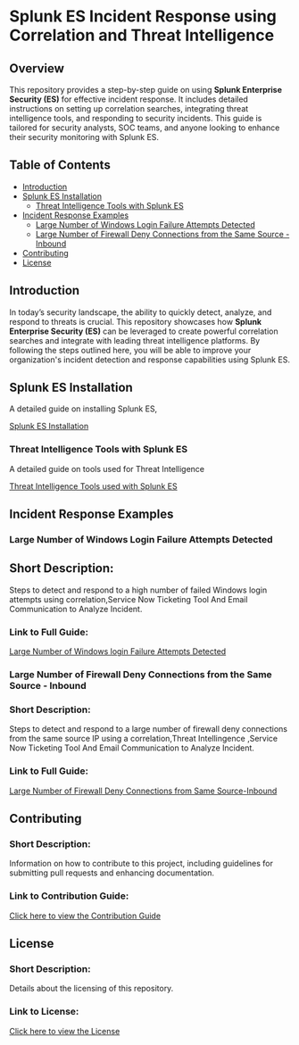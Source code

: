 # Splunk ES Incident Response using Correlation and Threat Intelligence

## Overview

This repository provides a step-by-step guide on using **Splunk Enterprise Security (ES)** for effective incident response. It includes detailed instructions on setting up correlation searches, integrating threat intelligence tools, and responding to security incidents. This guide is tailored for security analysts, SOC teams, and anyone looking to enhance their security monitoring with Splunk ES.

## Table of Contents

- [Introduction](#introduction)
- [Splunk ES Installation](#splunk-es-installation)
  - [Threat Intelligence Tools with Splunk ES](#threat-intelligence-tools-with-splunk-es)
- [Incident Response Examples](#incident-response-examples)
  - [Large Number of Windows Login Failure Attempts Detected](#large-number-of-windows-login-failure-attempts-detected)
  - [Large Number of Firewall Deny Connections from the Same Source - Inbound](#large-number-of-firewall-deny-connections-from-the-same-source-inbound)
- [Contributing](#contributing)
- [License](#license)

## Introduction

In today’s security landscape, the ability to quickly detect, analyze, and respond to threats is crucial. This repository showcases how **Splunk Enterprise Security (ES)** can be leveraged to create powerful correlation searches and integrate with leading threat intelligence platforms. By following the steps outlined here, you will be able to improve your organization's incident detection and response capabilities using Splunk ES.

## Splunk ES Installation

A detailed guide on installing Splunk ES,


<a href="https://github.com/Abdul-Uman/Splunk-ES-Incident-Response-using-Correlation-and-Threat-Intelligence/blob/main/Splunk%20ES%20Installation.md">Splunk ES Installation</a>


### Threat Intelligence Tools with Splunk ES

A detailed guide on tools used for Threat Intelligence

<a href="https://github.com/Abdul-Uman/Splunk-ES-Incident-Response-using-Correlation-and-Threat-Intelligence/blob/main/Threat%20Intelligence%20Tools%20with%20Splunk%20ES.md">Threat Intelligence Tools used with Splunk ES</a>


## Incident Response Examples

### Large Number of Windows Login Failure Attempts Detected

## Short Description:
Steps to detect and respond to a high number of failed Windows login attempts using correlation,Service Now Ticketing Tool And Email Communication to Analyze Incident.

### Link to Full Guide:

<a href="https://github.com/Abdul-Uman/Splunk-ES-Incident-Response-using-Correlation-and-Threat-Intelligence/blob/main/Incident%20Response%20Examples/Large%20Number%20of%20Windows%20login%20failure%20attempt%20detected%20from%20Same%20User.md">Large Number of Windows login Failure Attempts Detected</a>

### Large Number of Firewall Deny Connections from the Same Source - Inbound

### Short Description:
Steps to detect and respond to a large number of firewall deny connections from the same source IP using a correlation,Threat Intellingence ,Service Now Ticketing Tool And Email Communication to Analyze Incident.


### Link to Full Guide:
<a href="https://github.com/Abdul-Uman/Splunk-ES-Incident-Response-using-Correlation-and-Threat-Intelligence/blob/main/Incident%20Response%20Examples/Large%20Number%20of%20Firewall%20Deny%20Connections%20from%20Same%20Source%20Inbound.md">Large Number of Firewall Deny Connections from Same Source-Inbound</a>

## Contributing

### Short Description:
Information on how to contribute to this project, including guidelines for submitting pull requests and enhancing documentation.

### Link to Contribution Guide:
[Click here to view the Contribution Guide](#)

## License

### Short Description:
Details about the licensing of this repository.

### Link to License:
[Click here to view the License](#)
